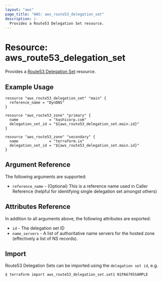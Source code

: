 ```yaml
---
layout: "aws"
page_title: "AWS: aws_route53_delegation_set"
description: |-
  Provides a Route53 Delegation Set resource.
---
```


# Resource: aws_route53_delegation_set

Provides a [Route53 Delegation Set](https://docs.aws.amazon.com/Route53/latest/APIReference/API-actions-by-function.html#actions-by-function-reusable-delegation-sets) resource.

## Example Usage

```hcl
resource "aws_route53_delegation_set" "main" {
  reference_name = "DynDNS"
}

resource "aws_route53_zone" "primary" {
  name              = "hashicorp.com"
  delegation_set_id = "${aws_route53_delegation_set.main.id}"
}

resource "aws_route53_zone" "secondary" {
  name              = "terraform.io"
  delegation_set_id = "${aws_route53_delegation_set.main.id}"
}
```

## Argument Reference

The following arguments are supported:

* `reference_name` - (Optional) This is a reference name used in Caller Reference
  (helpful for identifying single delegation set amongst others)

## Attributes Reference

In addition to all arguments above, the following attributes are exported:

* `id` - The delegation set ID
* `name_servers` - A list of authoritative name servers for the hosted zone
  (effectively a list of NS records).



## Import

Route53 Delegation Sets can be imported using the `delegation set id`, e.g.

```
$ terraform import aws_route53_delegation_set.set1 N1PA6795SAMPLE
```
